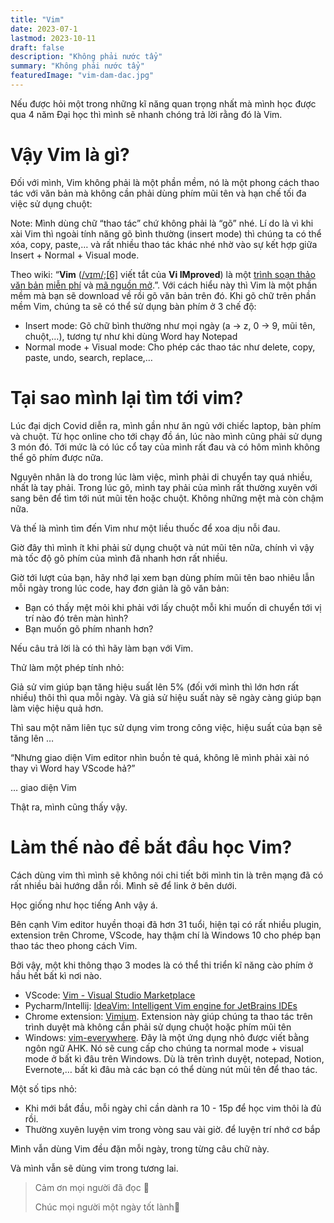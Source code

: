 ```yaml
---
title: "Vim"
date: 2023-07-1
lastmod: 2023-10-11
draft: false
description: "Không phải nước tẩy"
summary: "Không phải nước tẩy"
featuredImage: "vim-dam-dac.jpg"
---
```


Nếu được hỏi một trong những kĩ năng quan trọng nhất mà mình học được qua 4 năm Đại học thì mình sẽ nhanh chóng trả lời rằng đó là Vim.

# Vậy Vim là gì?

Đối với mình, Vim không phải là một phần mềm, nó là một phong cách thao tác với văn bản mà không cần phải dùng phím mũi tên và hạn chế tối đa việc sử dụng chuột:

Note: Mình dùng chữ “thao tác” chứ không phải là “gõ” nhé. Lí do là vì khi xài Vim thì ngoài tính năng gõ bình thường (insert mode) thì chúng ta có thể xóa, copy, paste,… và rất nhiều thao tác khác nhé nhờ vào sự kết hợp giữa Insert + Normal + Visual mode.

Theo wiki: “**Vim** ([/vɪm/](https://en.wikipedia.org/wiki/Help:IPA/English);[[6]](https://vi.wikipedia.org/wiki/Vim_(tr%C3%ACnh_so%E1%BA%A1n_th%E1%BA%A3o)#cite_note-pronounc-6) viết tắt của **Vi IMproved**) là một [trình soạn thảo văn bản](https://vi.wikipedia.org/wiki/Tr%C3%ACnh_so%E1%BA%A1n_th%E1%BA%A3o_v%C4%83n_b%E1%BA%A3n) [miễn phí](https://vi.wikipedia.org/wiki/Ph%E1%BA%A7n_m%E1%BB%81m_mi%E1%BB%85n_ph%C3%AD) và [mã nguồn mở](https://vi.wikipedia.org/wiki/M%C3%A3_ngu%E1%BB%93n_m%E1%BB%9F).”. Với cách hiểu này thì Vim là một phần mềm mà bạn sẽ download về rồi gõ văn bản trên đó. Khi gõ chữ trên phần mềm Vim, chúng ta sẽ có thể sử dụng bàn phím ở 3 chế độ:

- Insert mode: Gõ chữ bình thường như mọi ngày (a → z, 0 → 9, mũi tên, chuột,…), tương tự như khi dùng Word hay Notepad
- Normal mode + Visual mode: Cho phép các thao tác như delete, copy, paste, undo, search, replace,…

# Tại sao mình lại tìm tới vim?

Lúc đại dịch Covid diễn ra, mình gần như ăn ngủ với chiếc laptop, bàn phím và chuột. Từ học online cho tới chạy đồ án, lúc nào mình cũng phải sử dụng 3 món đó. Tới mức là có lúc cổ tay của mình rất đau và có hôm mình không thể gõ phím được nữa.

Nguyên nhân là do trong lúc làm việc, mình phải di chuyển tay quá nhiều, nhất là tay phải. Trong lúc gõ, mình tay phải của mình rất thường xuyên với sang bên để tìm tới nút mũi tên hoặc chuột. Không những mệt mà còn chậm nữa.

Và thế là mình tìm đến Vim như một liều thuốc để xoa dịu nỗi đau.

Giờ đây thì mình ít khi phải sử dụng chuột và nút mũi tên nữa, chính vì vậy mà tốc độ gõ phím của mình đã nhanh hơn rất nhiều.

Giờ tới lượt của bạn, hãy nhớ lại xem bạn dùng phím mũi tên bao nhiêu lẫn mỗi ngày trong lúc code, hay đơn giản là gõ văn bản:

- Bạn có thấy mệt mỏi khi phải với lấy chuột mỗi khi muốn di chuyển tới vị trí nào đó trên màn hình?
- Bạn muốn gõ phím nhanh hơn?

Nếu câu trả lời là có thì hãy làm bạn với Vim.

Thử làm một phép tính nhỏ:

Giả sử vim giúp bạn tăng hiệu suất lên 5% (đối với mình thì lớn hơn rất nhiều) thôi thì qua mỗi ngày. Và giả sử hiệu suất này sẽ ngày càng giúp bạn làm việc hiệu quả hơn.

Thì sau một năm liên tục sử dụng vim trong công việc, hiệu suất của bạn sẽ tăng lên …

“Nhưng giao diện Vim editor nhìn buồn tẻ quá, không lẽ mình phải xài nó thay vì Word hay VScode hả?”

… giao diện Vim

Thật ra, mình cũng thấy vậy.

# Làm thế nào để bắt đầu học Vim?

Cách dùng vim thì mình sẽ không nói chi tiết bởi mình tin là trên mạng đã có rất nhiều bài hướng dẫn rồi. Mình sẽ để link ở bên dưới.

Học giống như học tiếng Anh vậy á.

Bên cạnh Vim editor huyền thoại đã hơn 31 tuổi, hiện tại có rất nhiều plugin, extension trên Chrome, VScode, hay thậm chí là Windows 10 cho phép bạn thao tác theo phong cách Vim. 

Bởi vậy, một khi thông thạo 3 modes là có thể thi triển kĩ năng cào phím ở hầu hết bất kì nơi nào.

- VScode: [Vim - Visual Studio Marketplace](https://marketplace.visualstudio.com/items?itemName=vscodevim.vim#review-details)
- Pycharm/Intellij: [IdeaVim: Intelligent Vim engine for JetBrains IDEs](https://lp.jetbrains.com/ideavim/)
- Chrome extension: [Vimium](https://chrome.google.com/webstore/detail/vimium/dbepggeogbaibhgnhhndojpepiihcmeb?authuser=1&msclkid=d42842a40a1a1acf7d0820372ee54eeb&utm_source=bing&utm_medium=cpc&utm_campaign=Fill_Chrome%20Extension_Vietnam&utm_term=extensions%20chrome&utm_content=Fill%20PDF). Extension này giúp chúng ta thao tác trên trình duyệt mà không cần phải sử dụng chuột hoặc phím mũi tên
- Windows: [vim-everywhere](https://github.com/lubokkanev/vim-everywhere). Đây là một ứng dụng nhỏ được viết bằng ngôn ngữ AHK. Nó sẽ cung cấp cho chúng ta normal mode + visual mode ở bất kì đâu trên Windows. Dù là trên trình duyệt, notepad, Notion, Evernote,… bất kì đâu mà các bạn có thể dùng nút mũi tên để thao tác.

Một số tips nhỏ:

- Khi mới bắt đầu, mỗi ngày chỉ cần dành ra 10 - 15p để học vim thôi là đủ rồi.
- Thường xuyên luyện vim trong vòng sau vài giờ. để luyện trí nhớ cơ bắp

Mình vẫn dùng Vim đều đặn mỗi ngày, trong từng câu chữ này. 

Và mình vẫn sẽ dùng vim trong tương lai.

> Cảm ơn mọi người đã đọc 🙏
>
> Chúc mọi người một ngày tốt lành🤗
